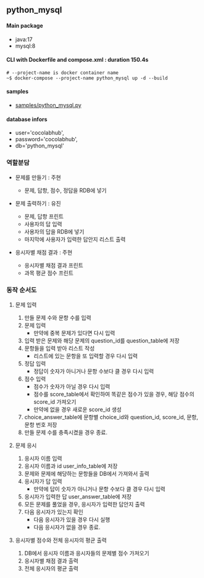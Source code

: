 ## python_mysql
#### Main package
- java:17
- mysql:8

#### CLI with Dockerfile and compose.xml : duration 150.4s
```
# --project-name is docker container name
~$ docker-compose --project-name python_mysql up -d --build
```
#### samples
- [samples/python_mysql.py](./samples/python_mysql.py)

#### database infors
+ user='cocolabhub',
+ password='cocolabhub',
+ db='python_mysql'



### 역할분담
- 문제를 만들기 : 주현
    - 문제, 답항, 점수, 정답을 RDB에 넣기
    
- 문제 출력하기 : 유진
    - 문제, 답항 프린트
    - 사용자의 답 입력
    - 사용자의 답을 RDB에 넣기
    - 마지막에 사용자가 입력한 답안지 리스트 출력

- 응시자별 채점 결과 : 주현
    - 응시자별 채점 결과 프린트
    - 과목 평균 점수 프린트 

### 동작 순서도
1. 문제 입력
    1) 만들 문제 수와 문항 수를 입력
    2) 문제 입력
        - 만약에 중복 문제가 있다면 다시 입력
    3) 입력 받은 문제와 해당 문제의 question_id를 question_table에 저장
    4) 문항들을 입력 받아 리스트 작성
        - 리스트에 있는 문항을 또 입력할 경우 다시 입력
    5) 정답 입력
        - 정답이 숫자가 아니거나 문항 수보다 클 경우 다시 입력
    6) 점수 입력
        - 점수가 숫자가 아닐 경우 다시 입력
        - 점수를 score_table에서 확인하여 똑같은 점수가 있을 경우, 해당 점수의 score_id 가져오기
        - 만약에 없을 경우 새로운 score_id 생성
    7) choice_answer_table에 문항별 choice_id와 question_id, score_id, 문항, 문항 번호 저장
    8) 만들 문제 수를 충족시켰을 경우 종료.

2. 문제 응시
    1) 응시자 이름 입력
    2) 응시자 이름과 id user_info_table에 저장
    3) 문제와 문제에 해당하는 문항들을 DB에서 가져와서 출력
    4) 응시자가 답 입력
        - 만약에 답이 숫자가 아니거나 문항 수보다 클 경우 다시 입력
    5) 응시자가 입력한 답 user_answer_table에 저장
    6) 모든 문제를 풀었을 경우, 응시자가 입력한 답안지 출력
    7) 다음 응시자가 있는지 확인
        - 다음 응시자가 있을 경우 다시 실행
        - 다음 응시자가 없을 경우 종료.

3. 응시자별 점수와 전체 응시자의 평균 출력
    1) DB에서 응시자 이름과 응시자들의 문제별 점수 가져오기
    2) 응시자별 채점 결과 출력
    3) 전체 응시자의 평균 출력